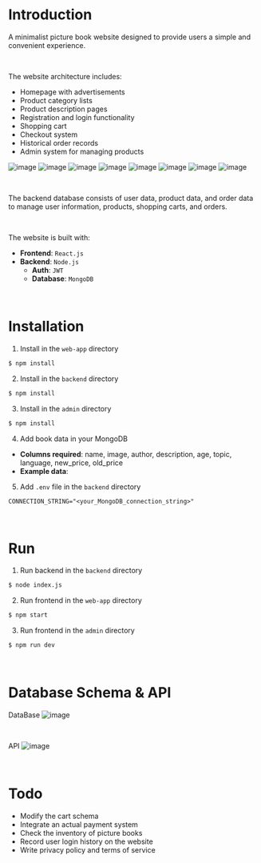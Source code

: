 # Introduction

A minimalist picture book website designed to provide users a simple and convenient experience.

<br>

The website architecture includes:

- Homepage with advertisements
- Product category lists
- Product description pages
- Registration and login functionality
- Shopping cart
- Checkout system
- Historical order records
- Admin system for managing products

![image](https://github.com/hyuchi123/web-app/blob/main/home.png)
![image](https://github.com/hyuchi123/web-app/blob/main/bookList.png)
![image](https://github.com/hyuchi123/web-app/blob/main/signup.png)
![image](https://github.com/hyuchi123/web-app/blob/main/cartToCheckout.png)
![image](https://github.com/hyuchi123/web-app/blob/main/orderList.png)
![image](https://github.com/hyuchi123/web-app/blob/main/admin.png)
![image](https://github.com/hyuchi123/web-app/blob/main/allProduct.png)
![image](https://github.com/hyuchi123/web-app/blob/main/upload.png)

<br>

The backend database consists of user data, product data, and order data to manage user information, products, shopping carts, and orders.

<br>

The website is built with:

- **Frontend**: `React.js`
- **Backend**: `Node.js`
    - **Auth**: `JWT`
    - **Database**: `MongoDB`

<br>

# Installation

1. Install in the `web-app` directory

```sh
$ npm install
```

2. Install in the `backend` directory

```sh
$ npm install
```

3. Install in the `admin` directory

```sh
$ npm install
```

4. Add book data in your MongoDB

- **Columns required**: name, image, author, description, age, topic, language, new_price, old_price
- **Example data**: 

5. Add `.env` file in the `backend` directory
```
CONNECTION_STRING="<your_MongoDB_connection_string>"
``` 

<br>

# Run
1. Run backend in the `backend` directory
```sh
$ node index.js
```

2. Run frontend in the `web-app` directory
```sh
$ npm start
```

3. Run frontend in the `admin` directory
```sh
$ npm run dev
```

<br>

# Database Schema & API

DataBase
![image](https://github.com/hyuchi123/web-app/blob/main/Schema.png)

<br>

API
![image](https://github.com/hyuchi123/web-app/blob/main/API.png)

<br>

# Todo

- Modify the cart schema
- Integrate an actual payment system
- Check the inventory of picture books
- Record user login history on the website
- Write privacy policy and terms of service

<br><br>


